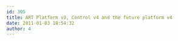 ```yaml
---
id: 305
title: ART Platform v3, Control v4 and the future platform v4
date: 2011-01-03 18:54:32
author: 4
---
```


